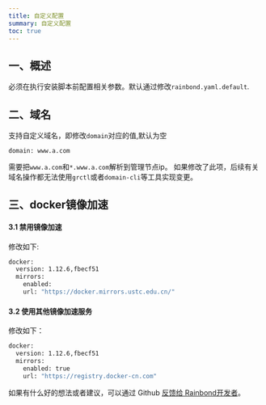 ```yaml
--- 
title: 自定义配置
summary: 自定义配置
toc: true 
---
```


## 一、概述

必须在执行安装脚本前配置相关参数。默认通过修改`rainbond.yaml.default`.

## 二、域名

支持自定义域名，即修改`domain`对应的值,默认为空

```
domain: www.a.com
```

需要把`www.a.com`和`*.www.a.com`解析到管理节点ip。
如果修改了此项，后续有关域名操作都无法使用`grctl`或者`domain-cli`等工具实现变更。

## 三、docker镜像加速

#### 3.1 禁用镜像加速

修改如下:

```bash
docker:
  version: 1.12.6,fbecf51
  mirrors: 
    enabled: 
    url: "https://docker.mirrors.ustc.edu.cn/"
```

#### 3.2 使用其他镜像加速服务

修改如下：

```bash
docker:
  version: 1.12.6,fbecf51
  mirrors: 
    enabled: true
    url: "https://registry.docker-cn.com"
```

如果有什么好的想法或者建议，可以通过 Github [反馈给 Rainbond开发者](https://github.com/goodrain/rainbond-install/issues/new?template=custom.md)。